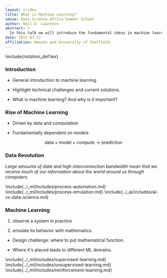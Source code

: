 ```yaml
---
layout: slides
title: What is Machine Learning?
venue: Data Science Africa Summer School
author: Neil D. Lawrence
abstract: >
  In this talk we will introduce the fundamental ideas in machine learning. We'll develop our exposition around the ideas of prediction function and the objective function. We don't so much focus on the derivation of particular algorithms, but more the general principles involved to give an idea of the machine learning *landscape*.
date: 2017-07-17
affiliation: Amazon and University of Sheffield
---
```


\include{notation_def.tex}

### Introduction

* General introduction to machine learning.

* Highlight technical challenges and current solutions.

* What is machine learning? And why is it important?

### Rise of Machine Learning

* Driven by data and computation

* Fundamentally dependent on models

$$
\text{data} + \text{model} + \text{compute} \rightarrow \text{prediction}
$$

### Data Revolution

<object class="svgplot" data="../_data-science/diagrams/data-science-information-flow.svg"></object>

*Large amounts of data and high interconnection bandwidth mean that we receive much of our information about the world around us through computers.*

\include{../_ml/includes/process-automation.md}
\include{../_ml/includes/process-emulation.md}
\include{../_ai/includes/ai-vs-data-science.md}

### Machine Learning

1. observe a system in practice

2. emulate its behavior with mathematics.

* Design challenge: where to put mathematical function.

* Where it's placed leads to different ML domains.

\include{../_ml/includes/supervised-learning.md}
\include{../_ml/includes/unsupervised-learning.md}
\include{../_ml/includes/reinforcement-learning.md}

